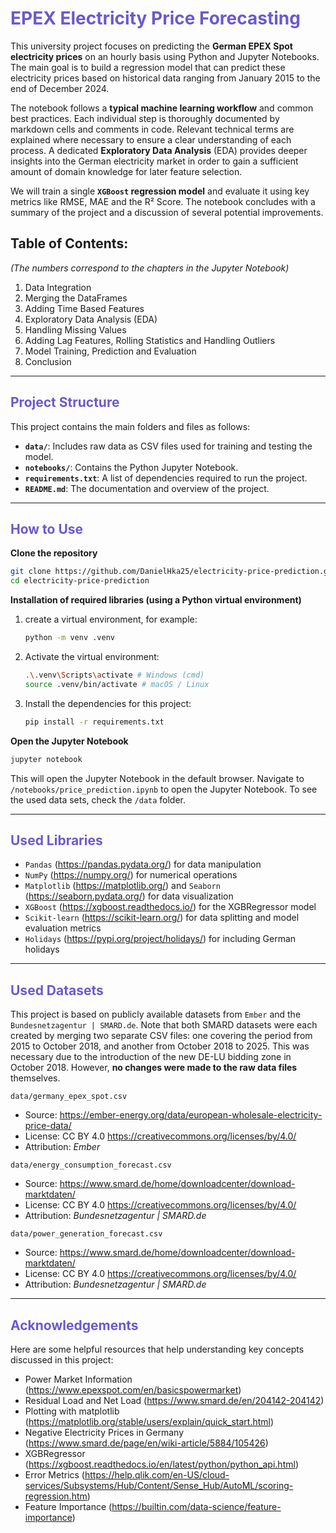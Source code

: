 # <font color="SlateBlue">EPEX Electricity Price Forecasting</font>

This university project focuses on predicting the **German EPEX Spot electricity prices** on an hourly basis using Python and Jupyter Notebooks. The main goal is to build a regression model that can predict these electricity prices based on historical data ranging from January 2015 to the end of December 2024. 

The notebook follows a **typical machine learning workflow** and common best practices. Each individual step is thoroughly documented by markdown cells and comments in code. Relevant technical terms are explained where necessary to ensure a clear understanding of each process. A dedicated **Exploratory Data Analysis** (EDA) provides deeper insights into the German electricity market in order to gain a sufficient amount of domain knowledge for later feature selection.

We will train a single **`XGBoost` regression model** and evaluate it using key metrics like RMSE, MAE and the R² Score. The notebook concludes with a summary of the project and a discussion of several potential improvements.

## Table of Contents:
*(The numbers correspond to the chapters in the Jupyter Notebook)*

1) Data Integration
2) Merging the DataFrames
3) Adding Time Based Features
4) Exploratory Data Analysis (EDA)
5) Handling Missing Values
6) Adding Lag Features, Rolling Statistics and Handling Outliers
7) Model Training, Prediction and Evaluation
8) Conclusion

---

## <font color="SlateBlue">Project Structure</font>

This project contains the main folders and files as follows:

- **`data/`**: Includes raw data as CSV files used for training and testing the model.
- **`notebooks/`**: Contains the Python Jupyter Notebook.
- **`requirements.txt`**: A list of dependencies required to run the project.
- **`README.md`**: The documentation and overview of the project.

---

## <font color="SlateBlue">How to Use</font>

**Clone the repository**
  ```bash
  git clone https://github.com/DanielHka25/electricity-price-prediction.git
  cd electricity-price-prediction
  ```
**Installation of required libraries (using a Python virtual environment)**
1) create a virtual environment, for example:
    ```bash
    python -m venv .venv 
    ```
2) Activate the virtual environment:
    ```bash
    .\.venv\Scripts\activate # Windows (cmd)
    source .venv/bin/activate # macOS / Linux 
    ```
3) Install the dependencies for this project:
    ```bash
    pip install -r requirements.txt
    ```
**Open the Jupyter Notebook**
```bash
jupyter notebook
```
This will open the Jupyter Notebook in the default browser. Navigate to `/notebooks/price_prediction.ipynb` to open the Jupyter Notebook. To see the used data sets, check the `/data` folder. 

---

## <font color="SlateBlue">Used Libraries</font>
- `Pandas` (https://pandas.pydata.org/) for data manipulation
- `NumPy` (https://numpy.org/) for numerical operations
- `Matplotlib` (https://matplotlib.org/) and `Seaborn` (https://seaborn.pydata.org/) for data visualization
- `XGBoost` (https://xgboost.readthedocs.io/) for the XGBRegressor model
- `Scikit-learn` (https://scikit-learn.org/) for data splitting and model evaluation metrics
- `Holidays` (https://pypi.org/project/holidays/) for including German holidays

---

## <font color="SlateBlue">Used Datasets</font>
This project is based on publicly available datasets from `Ember` and the `Bundesnetzagentur | SMARD.de`. Note that both SMARD datasets were each created by merging two separate CSV files: one covering the period from 2015 to October 2018, and another from October 2018 to 2025. This was necessary due to the introduction of the new DE-LU bidding zone in October 2018. However, **no changes were made to the raw data files** themselves.

`data/germany_epex_spot.csv`
- Source: https://ember-energy.org/data/european-wholesale-electricity-price-data/
- License: CC BY 4.0 https://creativecommons.org/licenses/by/4.0/
- Attribution: *Ember*

`data/energy_consumption_forecast.csv`
- Source: https://www.smard.de/home/downloadcenter/download-marktdaten/
- License: CC BY 4.0 https://creativecommons.org/licenses/by/4.0/
- Attribution: *Bundesnetzagentur | SMARD.de*

`data/power_generation_forecast.csv`
- Source: https://www.smard.de/home/downloadcenter/download-marktdaten/
- License: CC BY 4.0 https://creativecommons.org/licenses/by/4.0/
- Attribution: *Bundesnetzagentur | SMARD.de*

---


## <font color="SlateBlue">Acknowledgements</font>
Here are some helpful resources that help understanding key concepts discussed in this project:
- Power Market Information (https://www.epexspot.com/en/basicspowermarket)
- Residual Load and Net Load (https://www.smard.de/en/204142-204142)
- Plotting with matplotlib (https://matplotlib.org/stable/users/explain/quick_start.html)
- Negative Electricity Prices in Germany (https://www.smard.de/page/en/wiki-article/5884/105426)
- XGBRegressor (https://xgboost.readthedocs.io/en/latest/python/python_api.html)
- Error Metrics (https://help.qlik.com/en-US/cloud-services/Subsystems/Hub/Content/Sense_Hub/AutoML/scoring-regression.htm)
- Feature Importance (https://builtin.com/data-science/feature-importance)
